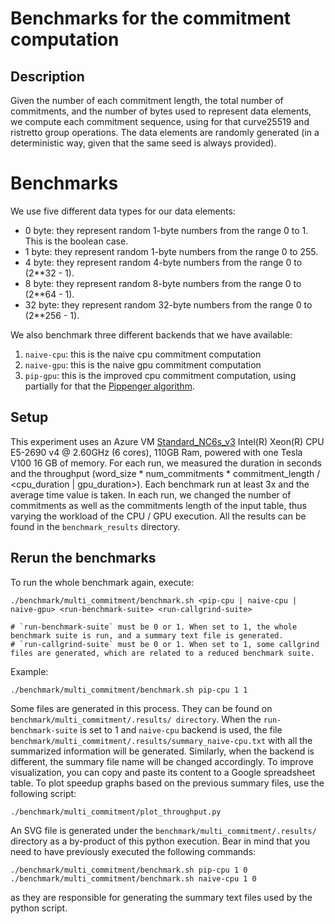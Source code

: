 # Benchmarks for the commitment computation

## Description

Given the number of each commitment length, the total number of commitments, and the number of bytes used to represent data elements, we compute each commitment sequence, using for that curve25519 and ristretto group operations. The data elements are randomly generated (in a deterministic way, given that the same seed is always provided).

# Benchmarks

We use five different data types for our data elements:

- 0 byte: they represent random 1-byte numbers from the range 0 to 1. This is the boolean case.
- 1 byte: they represent random 1-byte numbers from the range 0 to 255.
- 4 byte: they represent random 4-byte numbers from the range 0 to (2**32 - 1).
- 8 byte: they represent random 8-byte numbers from the range 0 to (2**64 - 1).
- 32 byte: they represent random 32-byte numbers from the range 0 to (2**256 - 1).

We also benchmark three different backends that we have available:

1. `naive-cpu`: this is the naive cpu commitment computation
2. `naive-gpu`: this is the naive gpu commitment computation
2. `pip-gpu`: this is the improved cpu commitment computation, using partially for that the [Pippenger algorithm](https://cacr.uwaterloo.ca/techreports/2010/cacr2010-26.pdf).

## Setup

This experiment uses an Azure VM [Standard_NC6s_v3](https://docs.microsoft.com/en-us/azure/virtual-machines/ncv3-series) Intel(R) Xeon(R) CPU E5-2690 v4 @ 2.60GHz (6 cores), 110GB Ram, powered with one Tesla V100 16 GB of memory. For each run, we measured the duration in seconds and the throughput (word_size * num_commitments * commitment_length / <cpu_duration | gpu_duration>). Each benchmark run at least 3x and the average time value is taken. In each run, we changed the number of commitments as well as the commitments length of the input table, thus varying the workload of the CPU / GPU execution. All the results can be found in the `benchmark_results` directory.

## Rerun the benchmarks

To run the whole benchmark again, execute:

```
./benchmark/multi_commitment/benchmark.sh <pip-cpu | naive-cpu | naive-gpu> <run-benchmark-suite> <run-callgrind-suite>

# `run-benchmark-suite` must be 0 or 1. When set to 1, the whole benchmark suite is run, and a summary text file is generated.
# `run-callgrind-suite` must be 0 or 1. When set to 1, some callgrind files are generated, which are related to a reduced benchmark suite.
```

Example:

```
./benchmark/multi_commitment/benchmark.sh pip-cpu 1 1
```

Some files are generated in this process. They can be found on `benchmark/multi_commitment/.results/ directory`. When the `run-benchmark-suite` is set to 1 and `naive-cpu` backend is used, the file `benchmark/multi_commitment/.results/summary_naive-cpu.txt` with all the summarized information will be generated. Similarly, when the backend is different, the summary file name will be changed accordingly. To improve visualization, you can copy and paste its content to a Google spreadsheet table. To plot speedup graphs based on the previous summary files, use the following script:

```
./benchmark/multi_commitment/plot_throughput.py
```

An SVG file is generated under the `benchmark/multi_commitment/.results/` directory as a by-product of this python execution. Bear in mind that you need to have previously executed the following commands:

```
./benchmark/multi_commitment/benchmark.sh pip-cpu 1 0
./benchmark/multi_commitment/benchmark.sh naive-cpu 1 0
```

as they are responsible for generating the summary text files used by the python script.
